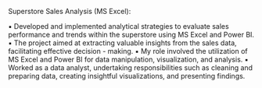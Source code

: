 Superstore Sales Analysis (MS Excel):

▪ Developed and implemented analytical strategies to evaluate sales performance and trends within 
the superstore using MS Excel and Power BI.
▪ The project aimed at extracting valuable insights from the sales data, facilitating effective decision -
making.
▪ My role involved the utilization of MS Excel and Power BI for data manipulation, visualization, and analysis.
▪ Worked as a data analyst, undertaking responsibilities such as cleaning and preparing data, creating 
insightful visualizations, and presenting findings.
